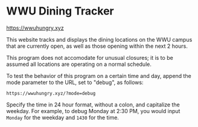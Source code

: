 # WWU Dining Tracker
https://wwuhungry.xyz

This website tracks and displays the dining locations on the WWU campus that are currently open, as well as those opening within the next 2 hours.

This program does not accomodate for unusual closures; it is to be assumed all locations are operating on a normal schedule.

To test the behavior of this program on a certain time and day, append the mode parameter to the URL, set to "debug", as follows:
```
https://wwuhungry.xyz/?mode=debug
```
Specify the time in 24 hour format, without a colon, and capitalize the weekday. For example, to debug Monday at 2:30 PM, you would input ``` Monday ``` for the weekday and ``` 1430 ``` for the time.
